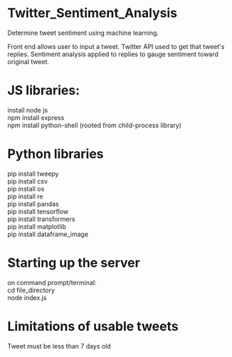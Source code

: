 # Twitter_Sentiment_Analysis
Determine tweet sentiment using machine learning.

Front end allows user to input a tweet.
Twitter API used to get that tweet's replies.
Sentiment analysis applied to replies to gauge sentiment toward original tweet.

# JS libraries:
install node js <br>
npm install express <br>
npm install python-shell (rooted from child-process library) <br>

# Python libraries
pip install tweepy <br>
pip install csv <br>
pip install os <br>
pip install re <br>
pip install pandas <br>
pip install tensorflow <br>
pip install transformers <br>
pip install matplotlib <br>
pip install dataframe_image <br>


# Starting up the server
on command prompt/terminal: <br>
cd file_directory <br>
node index.js <br>

# Limitations of usable tweets
Tweet must be less than 7 days old
